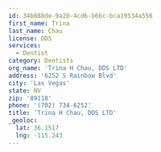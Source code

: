 ```yaml
---
id: 34b888de-9a20-4cd6-b66c-bca19534a556
first_name: Trina
last_name: Chau
license: DDS
services:
  - Dentist
category: Dentists
org_name: 'Trina H Chau, DDS LTD'
address: '6252 S Rainbow Blvd'
city: 'Las Vegas'
state: NV
zip: '89118'
phone: '(702) 734-6252'
title: 'Trina H Chau, DDS LTD'
_geoloc:
  lat: 36.1517
  lng: -115.243
---
```

